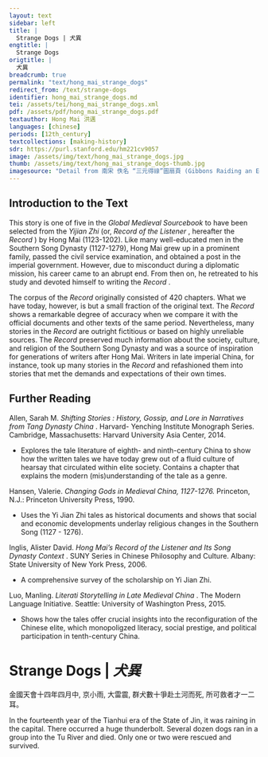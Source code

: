 ```yaml
---
layout: text
sidebar: left
title: |
  Strange Dogs | 犬異
engtitle: |
  Strange Dogs
origtitle: |
  犬異
breadcrumb: true
permalink: "text/hong_mai_strange_dogs"
redirect_from: /text/strange-dogs
identifier: hong_mai_strange_dogs.md
tei: /assets/tei/hong_mai_strange_dogs.xml
pdf: /assets/pdf/hong_mai_strange_dogs.pdf
textauthor: Hong Mai 洪邁
languages: [chinese]
periods: [12th_century]
textcollections: [making-history]
sdr: https://purl.stanford.edu/hm221cv9057
image: /assets/img/text/hong_mai_strange_dogs.jpg
thumb: /assets/img/text/hong_mai_strange_dogs-thumb.jpg
imagesource: "Detail from 南宋 佚名 “三元得祿”圖扇頁 (Gibbons Raiding an Egret’s Nest), Artist Unknown, late 12th century, Metropolitan Museum of Art, Accession Number: 13.100.104 [Public Domain]"
---
```

<h2>Introduction to the Text</h2>
<p>This story is one of five in the <i> Global Medieval Sourcebook </i> to have been selected from the <i> Yijian Zhi </i> (or, <i> Record of the Listener</i> , hereafter the <i> Record</i> ) by Hong Mai (1123-1202). Like many well-educated men in the Southern Song Dynasty (1127-1279), Hong Mai grew up in a prominent family, passed the civil service examination, and obtained a post in the imperial government. However, due to misconduct during a diplomatic mission, his career came to an abrupt end. From then on, he retreated to his study and devoted himself to writing the <i> Record</i> .</p>

<p>The corpus of the <i> Record </i> originally consisted of 420 chapters. What we have today, however, is but a small fraction of the original text. The <i> Record </i> shows a remarkable degree of accuracy when we compare it with the official documents and other texts of the same period. Nevertheless, many stories in the <i> Record </i> are outright fictitious or based on highly unreliable sources. The <i> Record </i> preserved much information about the society, culture, and religion of the Southern Song Dynasty and was a source of inspiration for generations of writers after Hong Mai. Writers in late imperial China, for instance, took up many stories in the <i> Record </i> and refashioned them into stories that met the demands and expectations of their own times.</p>
<h2>Further Reading</h2>




<p>Allen, Sarah M. <i> Shifting Stories : History, Gossip, and Lore in Narratives from Tang Dynasty China</i> . Harvard- Yenching Institute Monograph Series. Cambridge, Massachusetts: Harvard University Asia Center, 2014.</p>
<ul>
<li>Explores the tale literature of eighth- and ninth-century China to show how the written tales we have today grew out of a fluid culture of hearsay that circulated within elite society. Contains a chapter that explains the modern (mis)understanding of the tale as a genre.</li>
</ul>
<p>Hansen, Valerie. <i> Changing Gods in Medieval China, 1127-1276. </i> Princeton, N.J.: Princeton University Press, 1990.</p>
<ul>
<li>Uses the Yi Jian Zhi tales as historical documents and shows that social and economic developments underlay religious changes in the Southern Song (1127 - 1276).</li>
</ul>
<p>Inglis, Alister David. <i> Hong Mai’s Record of the Listener and Its Song Dynasty Context</i> . SUNY Series in Chinese Philosophy and Culture. Albany: State University of New York Press, 2006.</p>
<ul>
<li>A comprehensive survey of the scholarship on Yi Jian Zhi.</li>
</ul>
<p>Luo, Manling. <i> Literati Storytelling in Late Medieval China</i> . The Modern Language Initiative. Seattle: University of Washington Press, 2015.</p>
<ul>
<li>Shows how the tales offer crucial insights into the reconfiguration of the Chinese elite, which monopoligzed literacy, social prestige, and political participation in tenth-century China.</li>

</ul><h1>Strange Dogs | <em>犬異</em></h1>

<p>金國天會十四年四月中, 京小雨, 大雷震, 群犬數十爭赴土河而死, 所可救者才一二耳。</p>
<p>In the fourteenth year of the Tianhui era of the State of Jin, it was raining in the capital. There occurred a huge thunderbolt. Several dozen dogs ran in a group into the Tu River and died. Only one or two were rescued and survived.</p>
